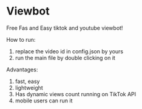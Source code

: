 # Viewbot
Free Fas and Easy tiktok and youtube viewbot!

How to run:
1. replace the video id in config.json by yours
2. run the main file by double clicking on it 


Advantages:
1.  fast, easy
2.  lightweight
3.  Has dynamic views count running on TikTok API
4.  mobile users can run it
